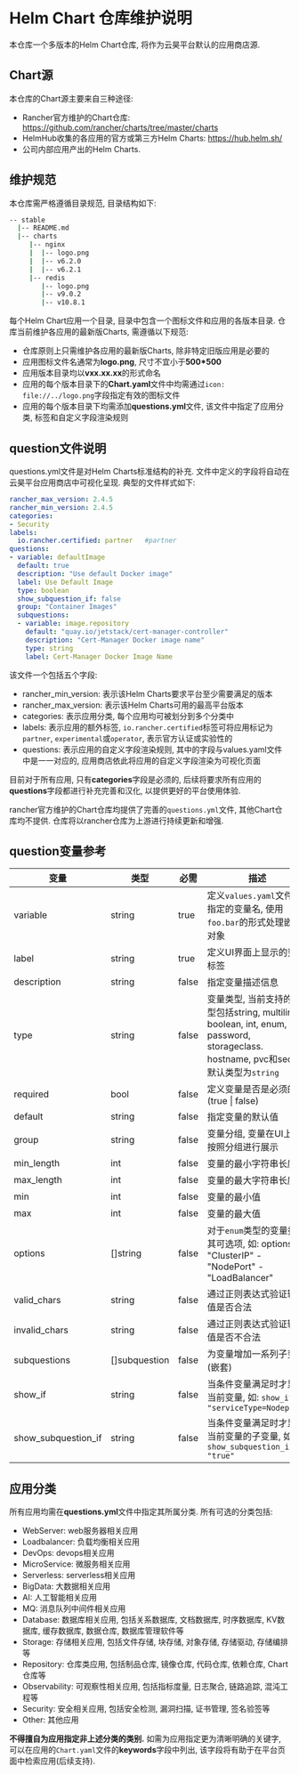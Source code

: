 # Helm Chart 仓库维护说明

本仓库一个多版本的Helm Chart仓库, 将作为云昊平台默认的应用商店源.

## Chart源

本仓库的Chart源主要来自三种途径:

- Rancher官方维护的Chart仓库:  https://github.com/rancher/charts/tree/master/charts
- HelmHub收集的各应用的官方或第三方Helm Charts: https://hub.helm.sh/
- 公司内部应用产出的Helm Charts.

## 维护规范

本仓库需严格遵循目录规范, 目录结构如下:

```bash
-- stable
  |-- README.md
  |-- charts
     |-- nginx
     |  |-- logo.png
     |  |-- v6.2.0
     |  |-- v6.2.1
     |-- redis
        |-- logo.png
        |-- v9.0.2
        |-- v10.8.1
```

每个Helm Chart应用一个目录, 目录中包含一个图标文件和应用的各版本目录. 仓库当前维护各应用的最新版Charts, 需遵循以下规范:

- 仓库原则上只需维护各应用的最新版Charts, 除非特定旧版应用是必要的
- 应用图标文件名通常为**logo.png**, 尺寸不宜小于**500*500**
- 应用版本目录均以**vxx.xx.xx**的形式命名
- 应用的每个版本目录下的**Chart.yaml**文件中均需通过`icon: file://../logo.png`字段指定有效的图标文件
- 应用的每个版本目录下均需添加**questions.yml**文件, 该文件中指定了应用分类, 标签和自定义字段渲染规则

## question文件说明

questions.yml文件是对Helm Charts标准结构的补充. 文件中定义的字段将自动在云昊平台应用商店中可视化呈现. 典型的文件样式如下:

```yaml
rancher_max_version: 2.4.5
rancher_min_version: 2.4.5
categories:
- Security
labels:
  io.rancher.certified: partner   #partner
questions:
- variable: defaultImage
  default: true
  description: "Use default Docker image"
  label: Use Default Image
  type: boolean
  show_subquestion_if: false
  group: "Container Images"
  subquestions:
  - variable: image.repository
    default: "quay.io/jetstack/cert-manager-controller"
    description: "Cert-Manager Docker image name"
    type: string
    label: Cert-Manager Docker Image Name
```

该文件一个包括五个字段:

- rancher_min_version: 表示该Helm Charts要求平台至少需要满足的版本
- rancher_max_version: 表示该Helm Charts可用的最高平台版本
- categories: 表示应用分类, 每个应用均可被划分到多个分类中
- labels: 表示应用的额外标签, `io.rancher.certified`标签可将应用标记为`partner`, `experimental`或`operator`, 表示官方认证或实验性的
- questions: 表示应用的自定义字段渲染规则, 其中的字段与values.yaml文件中是一一对应的, 应用商店依此将应用的自定义字段渲染为可视化页面

目前对于所有应用, 只有**categories**字段是必须的, 后续将要求所有应用的**questions**字段都进行补充完善和汉化, 以提供更好的平台使用体验.

rancher官方维护的Chart仓库均提供了完善的`questions.yml`文件, 其他Chart仓库均不提供. 仓库将以rancher仓库为上游进行持续更新和增强.

  ## question变量参考

| 变量                | 类型          | 必需  | 描述                                                         |
| ------------------- | ------------- | ----- | ------------------------------------------------------------ |
| variable            | string        | true  | 定义`values.yaml`文件中指定的变量名, 使用`foo.bar`的形式处理嵌套对象 |
| label               | string        | true  | 定义UI界面上显示的变量标签                                   |
| description         | string        | false | 指定变量描述信息                                             |
| type                | string        | false | 变量类型, 当前支持的类型包括string, multiline, boolean, int, enum, password, storageclass. hostname, pvc和secret, 默认类型为`string` |
| required            | bool          | false | 定义变量是否是必须的(true \| false)                          |
| default             | string        | false | 指定变量的默认值                                             |
| group               | string        | false | 变量分组, 变量在UI上将按照分组进行展示                       |
| min_length          | int           | false | 变量的最小字符串长度                                         |
| max_length          | int           | false | 变量的最大字符串长度                                         |
| min                 | int           | false | 变量的最小值                                                 |
| max                 | int           | false | 变量的最大值                                                 |
| options             | []string      | false | 对于`enum`类型的变量指定其可选项, 如:  options: - "ClusterIP" - "NodePort" - "LoadBalancer" |
| valid_chars         | string        | false | 通过正则表达式验证输入值是否合法                             |
| invalid_chars       | string        | false | 通过正则表达式验证输入值是否不合法                           |
| subquestions        | []subquestion | false | 为变量增加一系列子变量(嵌套)                                 |
| show_if             | string        | false | 当条件变量满足时才显示当前变量, 如: `show_if: "serviceType=Nodeport"` |
| show_subquestion_if | string        | false | 当条件变量满足时才显示当前变量的子变量, 如: `show_subquestion_if: "true"` |

## 应用分类

所有应用均需在**questions.yml**文件中指定其所属分类. 所有可选的分类包括:

- WebServer: web服务器相关应用
- Loadbalancer: 负载均衡相关应用
- DevOps: devops相关应用
- MicroService: 微服务相关应用
- Serverless: serverless相关应用
- BigData: 大数据相关应用
- AI: 人工智能相关应用
- MQ: 消息队列中间件相关应用
- Database: 数据库相关应用, 包括关系数据库, 文档数据库, 时序数据库, KV数据库, 缓存数据库, 数据仓库, 数据库管理软件等
- Storage: 存储相关应用, 包括文件存储, 块存储, 对象存储, 存储驱动, 存储编排等
- Repository: 仓库类应用, 包括制品仓库, 镜像仓库, 代码仓库, 依赖仓库, Chart仓库等
- Observability: 可观察性相关应用, 包括指标度量, 日志聚合, 链路追踪, 混沌工程等
- Security: 安全相关应用, 包括安全检测, 漏洞扫描, 证书管理, 签名验签等
- Other: 其他应用

**不得擅自为应用指定非上述分类的类别.** 如需为应用指定更为清晰明确的关键字, 可以在应用的`Chart.yaml`文件的**keywords**字段中列出, 该字段将有助于在平台页面中检索应用(后续支持). 